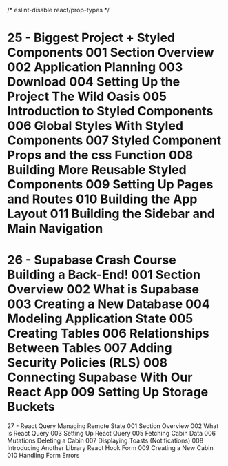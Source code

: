 /* eslint-disable react/prop-types */

25 - Biggest Project + Styled Components
001 Section Overview
002 Application Planning
003 Download
004 Setting Up the Project The Wild Oasis
005 Introduction to Styled Components
006 Global Styles With Styled Components
007 Styled Component Props and the css Function
008 Building More Reusable Styled Components
009 Setting Up Pages and Routes
010 Building the App Layout
011 Building the Sidebar and Main Navigation
==============================================
26 - Supabase Crash Course Building a Back-End!
001 Section Overview
002 What is Supabase
003 Creating a New Database
004 Modeling Application State
005 Creating Tables
006 Relationships Between Tables
007 Adding Security Policies (RLS)
008 Connecting Supabase With Our React App
009 Setting Up Storage Buckets
==============================================
27 - React Query Managing Remote State
001 Section Overview
002 What is React Query
003 Setting Up React Query
005 Fetching Cabin Data
006 Mutations Deleting a Cabin
007 Displaying Toasts (Notifications)
008 Introducing Another Library React Hook Form
009 Creating a New Cabin
010 Handling Form Errors